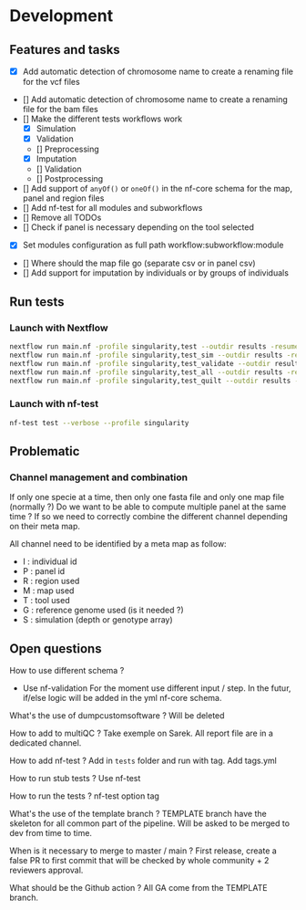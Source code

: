 # Development

## Features and tasks

- [x] Add automatic detection of chromosome name to create a renaming file for the vcf files
- [] Add automatic detection of chromosome name to create a renaming file for the bam files
- [] Make the different tests workflows work
  - [x] Simulation
  - [x] Validation
  - [] Preprocessing
  - [x] Imputation
  - [] Validation
  - [] Postprocessing
- [] Add support of `anyOf()` or `oneOf()` in the nf-core schema for the map, panel and region files
- [] Add nf-test for all modules and subworkflows
- [] Remove all TODOs
- [] Check if panel is necessary depending on the tool selected
- [x] Set modules configuration as full path workflow:subworkflow:module
- [] Where should the map file go (separate csv or in panel csv)
- [] Add support for imputation by individuals or by groups of individuals

## Run tests

### Launch with Nextflow

```bash
nextflow run main.nf -profile singularity,test --outdir results -resume
nextflow run main.nf -profile singularity,test_sim --outdir results -resume
nextflow run main.nf -profile singularity,test_validate --outdir results -resume
nextflow run main.nf -profile singularity,test_all --outdir results -resume
nextflow run main.nf -profile singularity,test_quilt --outdir results -resume
```

### Launch with nf-test

```bash
nf-test test --verbose --profile singularity
```

## Problematic

### Channel management and combination

If only one specie at a time, then only one fasta file and only one map file (normally ?)
Do we want to be able to compute multiple panel at the same time ?
If so we need to correctly combine the different channel depending on their meta map.

All channel need to be identified by a meta map as follow:

- I : individual id
- P : panel id
- R : region used
- M : map used
- T : tool used
- G : reference genome used (is it needed ?)
- S : simulation (depth or genotype array)

## Open questions

How to use different schema ?

- Use nf-validation
  For the moment use different input / step.
  In the futur, if/else logic will be added in the yml nf-core schema.

What's the use of dumpcustomsoftware ?
Will be deleted

How to add to multiQC ?
Take exemple on Sarek.
All report file are in a dedicated channel.

How to add nf-test ?
Add in `tests` folder and run with tag.
Add tags.yml

How to run stub tests ?
Use nf-test

How to run the tests ?
nf-test option tag

What's the use of the template branch ?
TEMPLATE branch have the skeleton for all common part of the pipeline.
Will be asked to be merged to dev from time to time.

When is it necessary to merge to master / main ?
First release, create a false PR to first commit that will be checked by whole community + 2 reviewers approval.

What should be the Github action ?
All GA come from the TEMPLATE branch.
